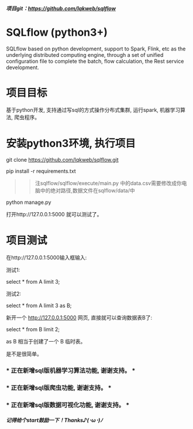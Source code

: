##### 项目git：https://github.com/lqkweb/sqlflow

# SQLflow (python3+)
SQLflow based on python development, support to Spark, Flink, etc as the underlying distributed computing engine, through a set of unified configuration file to complete the batch, flow calculation, the Rest service development.

# 项目目标
基于python开发, 支持通过写sql的方式操作分布式集群, 运行spark, 机器学习算法, 爬虫程序。

# 安装python3环境, 执行项目

git clone https://github.com/lqkweb/sqlflow.git

pip install -r requirements.txt

>> 注sqlflow/sqlflow/execute/main.py 中的data.csv需要修改成你电脑中的绝对路径,数据文件在sqlflow/data/中

python manage.py

打开http://127.0.0.1:5000 就可以测试了。

# 项目测试

在http://127.0.0.1:5000输入框输入:

测试1:

select * from A limit 3;

测试2:

select * from A limit 3 as B;

新开一个 http://127.0.0.1:5000 网页, 直接就可以查询数据表B了:

select * from B limit 2;

as B 相当于创建了一个 B 临时表。

是不是很简单。

### * 正在新增sql版机器学习算法功能, 谢谢支持。 *
### * 正在新增sql版爬虫功能, 谢谢支持。 *
### * 正在新增sql版数据可视化功能, 谢谢支持。 *

##### 记得给个start鼓励一下！Thanks♪(･ω･)ﾉ